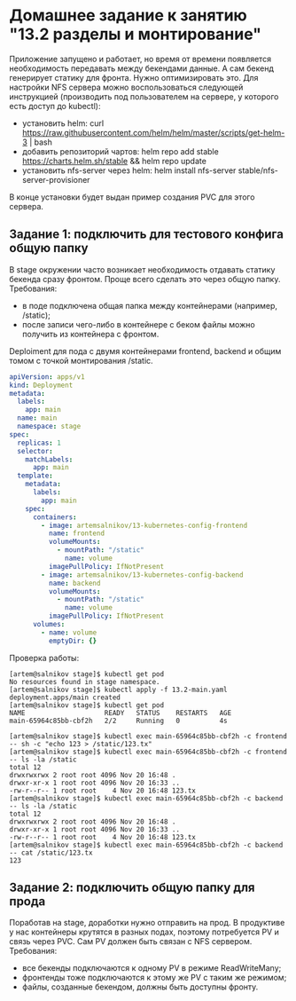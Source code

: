 # Домашнее задание к занятию "13.2 разделы и монтирование"
Приложение запущено и работает, но время от времени появляется необходимость передавать между бекендами данные. А сам бекенд генерирует статику для фронта. Нужно оптимизировать это.
Для настройки NFS сервера можно воспользоваться следующей инструкцией (производить под пользователем на сервере, у которого есть доступ до kubectl):
* установить helm: curl https://raw.githubusercontent.com/helm/helm/master/scripts/get-helm-3 | bash
* добавить репозиторий чартов: helm repo add stable https://charts.helm.sh/stable && helm repo update
* установить nfs-server через helm: helm install nfs-server stable/nfs-server-provisioner

В конце установки будет выдан пример создания PVC для этого сервера.

## Задание 1: подключить для тестового конфига общую папку
В stage окружении часто возникает необходимость отдавать статику бекенда сразу фронтом. Проще всего сделать это через общую папку. Требования:
* в поде подключена общая папка между контейнерами (например, /static);
* после записи чего-либо в контейнере с беком файлы можно получить из контейнера с фронтом.

Deploiment для пода с двумя контейнерами frontend, backend и общим томом с точкой монтирования /static.
```yaml
apiVersion: apps/v1
kind: Deployment
metadata:
  labels:
    app: main
  name: main
  namespace: stage
spec:
  replicas: 1
  selector:
    matchLabels:
      app: main
  template:
    metadata:
      labels:
        app: main
    spec:
      containers:
        - image: artemsalnikov/13-kubernetes-config-frontend
          name: frontend
          volumeMounts:
            - mountPath: "/static"
              name: volume
          imagePullPolicy: IfNotPresent
        - image: artemsalnikov/13-kubernetes-config-backend
          name: backend
          volumeMounts:
            - mountPath: "/static"
              name: volume
          imagePullPolicy: IfNotPresent
      volumes:
        - name: volume
          emptyDir: {}
```
Проверка работы:
```
[artem@salnikov stage]$ kubectl get pod
No resources found in stage namespace.
[artem@salnikov stage]$ kubectl apply -f 13.2-main.yaml 
deployment.apps/main created
[artem@salnikov stage]$ kubectl get pod
NAME                    READY   STATUS    RESTARTS   AGE
main-65964c85bb-cbf2h   2/2     Running   0          4s

[artem@salnikov stage]$ kubectl exec main-65964c85bb-cbf2h -c frontend -- sh -c "echo 123 > /static/123.tx"
[artem@salnikov stage]$ kubectl exec main-65964c85bb-cbf2h -c frontend -- ls -la /static
total 12
drwxrwxrwx 2 root root 4096 Nov 20 16:48 .
drwxr-xr-x 1 root root 4096 Nov 20 16:33 ..
-rw-r--r-- 1 root root    4 Nov 20 16:48 123.tx
[artem@salnikov stage]$ kubectl exec main-65964c85bb-cbf2h -c backend -- ls -la /static
total 12
drwxrwxrwx 2 root root 4096 Nov 20 16:48 .
drwxr-xr-x 1 root root 4096 Nov 20 16:33 ..
-rw-r--r-- 1 root root    4 Nov 20 16:48 123.tx
[artem@salnikov stage]$ kubectl exec main-65964c85bb-cbf2h -c backend -- cat /static/123.tx
123
```

## Задание 2: подключить общую папку для прода
Поработав на stage, доработки нужно отправить на прод. В продуктиве у нас контейнеры крутятся в разных подах, поэтому потребуется PV и связь через PVC. Сам PV должен быть связан с NFS сервером. Требования:
* все бекенды подключаются к одному PV в режиме ReadWriteMany;
* фронтенды тоже подключаются к этому же PV с таким же режимом;
* файлы, созданные бекендом, должны быть доступны фронту.